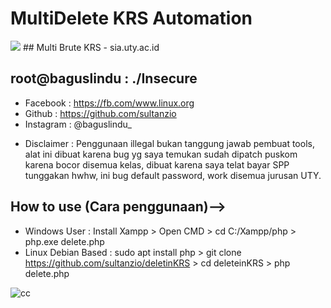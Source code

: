 # MultiDelete KRS Automation
 <img src="https://uty.ac.id/img/logo.png">
## Multi Brute KRS - sia.uty.ac.id
 
 ## root@baguslindu : ./Insecure
- Facebook    : https://fb.com/www.linux.org
- Github      : https://github.com/sultanzio
- Instagram   : @baguslindu_
 
 * Disclaimer : 
 Penggunaan illegal bukan tanggung jawab pembuat tools, alat ini dibuat karena bug yg saya 
 temukan sudah dipatch puskom karena bocor disemua kelas, dibuat karena saya telat bayar SPP 
 tunggakan hwhw, ini bug default password, work disemua jurusan UTY.
 
 
 ## How to use (Cara penggunaan)-->
 - Windows User         : Install Xampp > Open CMD > cd C:/Xampp/php > php.exe delete.php
 - Linux Debian Based   : sudo apt install php > git clone https://github.com/sultanzio/deletinKRS > cd deleteinKRS > php delete.php

![cc](https://user-images.githubusercontent.com/53275414/152159309-bdd4f442-e740-4a97-9f26-ad7f6aeab437.JPG)

 

